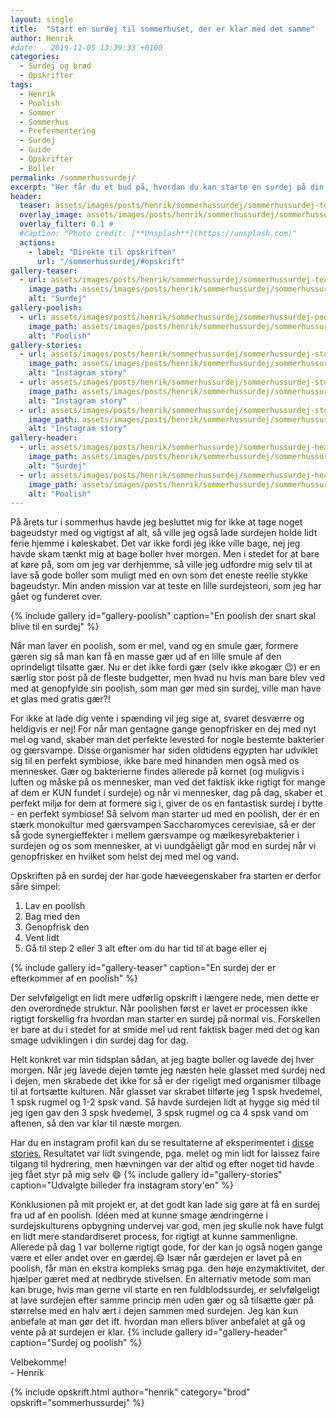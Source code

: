 ```yaml
---
layout: single
title:  "Start en surdej til sommerhuset, der er klar med det samme"
author: Henrik
#date:   2019-11-05 13:39:33 +0100
categories:  
  - Surdej og brød
  - Opskrifter
tags: 
  - Henrik
  - Poolish
  - Sommer
  - Sommerhus
  - Prefermentering
  - Surdej 
  - Guide
  - Opskrifter
  - Boller
permalink: /sommerhussurdej/
excerpt: "Her får du et bud på, hvordan du kan starte en surdej på din sommerhustur og bage med den lige fra starten. Det er også et trick du kan bruge hvis du endnu ikke har en surdej."
header:
  teaser: assets/images/posts/henrik/sommerhussurdej/sommerhussurdej-teaser.jpg
  overlay_image: assets/images/posts/henrik/sommerhussurdej/sommerhussurdej-header.jpg
  overlay_filter: 0.1 # 
  #caption: "Photo credit: [**Unsplash**](https://unsplash.com)"
  actions:
    - label: "Direkte til opskriften"
      url: "/sommerhussurdej/#opskrift"
gallery-teaser:
  - url: assets/images/posts/henrik/sommerhussurdej/sommerhussurdej-teaser.jpg
    image_path: assets/images/posts/henrik/sommerhussurdej/sommerhussurdej-teaser.jpg
    alt: "Surdej"
gallery-poolish:
  - url: assets/images/posts/henrik/sommerhussurdej/sommerhussurdej-poolish.jpg
    image_path: assets/images/posts/henrik/sommerhussurdej/sommerhussurdej-poolish.jpg
    alt: "Poolish"
gallery-stories:
  - url: assets/images/posts/henrik/sommerhussurdej/sommerhussurdej-story-1.jpg
    image_path: assets/images/posts/henrik/sommerhussurdej/sommerhussurdej-story-1.jpg
    alt: "Instagram story"
  - url: assets/images/posts/henrik/sommerhussurdej/sommerhussurdej-story-2.jpg
    image_path: assets/images/posts/henrik/sommerhussurdej/sommerhussurdej-story-2.jpg
    alt: "Instagram story"
  - url: assets/images/posts/henrik/sommerhussurdej/sommerhussurdej-story-3.jpg
    image_path: assets/images/posts/henrik/sommerhussurdej/sommerhussurdej-story-3.jpg
    alt: "Instagram story"
gallery-header:
  - url: assets/images/posts/henrik/sommerhussurdej/sommerhussurdej-header.jpg
    image_path: assets/images/posts/henrik/sommerhussurdej/sommerhussurdej-header.jpg
    alt: "Surdej"
  - url: assets/images/posts/henrik/sommerhussurdej/sommerhussurdej-header-poolish.jpg
    image_path: assets/images/posts/henrik/sommerhussurdej/sommerhussurdej-header-poolish.jpg
    alt: "Poolish"
---
```




På årets tur i sommerhus havde jeg besluttet mig for ikke at tage noget bageudstyr med og vigtigst af alt, så ville jeg også lade surdejen holde lidt ferie hjemme i køleskabet. Det var ikke fordi jeg ikke ville bage, nej jeg havde skam tænkt mig at bage boller hver morgen. Men i stedet for at bare at køre på, som om jeg var derhjemme, så ville jeg udfordre mig selv til at lave så gode boller som muligt med en ovn som det eneste reelle stykke bageudstyr. Min anden mission var at teste en lille surdejsteori, som jeg har gået og funderet over. 

{% include gallery id="gallery-poolish"  caption="En poolish der snart skal blive til en surdej" %}


Når man laver en poolish, som er mel, vand og en smule gær, formere gæren sig så man kan få en masse gær ud af en lille smule af den oprindeligt tilsatte gær. Nu er det ikke fordi gær (selv ikke økogær :wink:) er en særlig stor post på de fleste budgetter, men hvad nu hvis man bare blev ved med at genopfylde sin poolish, som man gør med sin surdej, ville man have et glas med gratis gær?! 

For ikke at lade dig vente i spænding vil jeg sige at, svaret desværre og heldigvis er nej! For når man gentagne gange genopfrisker en dej med nyt mel og vand, skaber man det perfekte levested for nogle bestemte bakterier og gærsvampe. Disse organismer har siden oldtidens egypten har udviklet sig til en perfekt symbiose, ikke bare med hinanden men også med os mennesker. Gær og bakterierne findes allerede på kornet (og muligvis i luften og måske på os mennesker, man ved det faktisk ikke rigtigt for mange af dem er KUN fundet i surdeje) og når vi mennesker, dag på dag, skaber et perfekt miljø for dem at formere sig i, giver de os en fantastisk surdej i bytte - en perfekt symbiose! 
Så selvom man starter ud med en poolish, der er en stærk monokultur med gærsvampen Saccharomyces cerevisiae, så er der så gode synergieffekter i mellem gærsvampe og mælkesyrebakterier i surdejen og os som mennesker, at vi uundgåeligt går mod en surdej når vi genopfrisker en hvilket som helst dej med mel og vand. 

Opskriften på en surdej der har gode hæveegenskaber fra starten er derfor såre simpel:
1. Lav en poolish 
2. Bag med den
3. Genopfrisk den
4. Vent lidt
5. Gå til step 2 eller 3 alt efter om du har tid til at bage eller ej

{% include gallery id="gallery-teaser"  caption="En surdej der er efterkommer af en poolish" %}

Der selvfølgeligt en lidt mere udførlig opskrift i længere nede, men dette er den overordnede struktur. 
Når poolishen først er lavet er processen ikke rigtigt forskellig fra hvordan man starter en surdej på normal vis. Forskellen er bare at du i stedet for at smide mel ud rent faktisk bager med det og kan smage udviklingen i din surdej dag for dag. 

Helt konkret var min tidsplan sådan, at jeg bagte boller og lavede dej hver morgen. Når jeg lavede dejen tømte jeg næsten hele glasset med surdej ned i dejen, men skrabede det ikke for så er der rigeligt med organismer tilbage til at fortsætte kulturen. Når glasset var skrabet tilførte jeg 1 spsk hvedemel, 1 spsk rugmel og 1-2 spsk vand. Så havde surdejen lidt at hygge sig med til jeg igen gav den 3 spsk hvedemel, 3 spsk rugmel og ca 4 spsk vand om aftenen, så den var klar til næste morgen.

Har du en instagram profil kan du se resultaterne af eksperimentet i [disse stories.](https://www.instagram.com/stories/highlights/17863385995910085/)
Resultatet var lidt svingende, pga. melet og min lidt for laissez faire tilgang til hydrering, men hævningen var der altid og efter noget tid havde jeg fået styr på mig selv :smile: 
{% include gallery id="gallery-stories"  caption="Udvalgte billeder fra instagram story'en" %}

Konklusionen på mit projekt er, at det godt kan lade sig gøre at få en surdej fra ud af en poolish. Idéen med at kunne smage ændringerne i surdejskulturens opbygning undervej var god, men jeg skulle nok have fulgt en lidt mere standardiseret process, for rigtigt at kunne sammenligne. Allerede på dag 1 var bollerne rigtigt gode, for der kan jo også nogen gange være et eller andet over en gærdej.:smile:  Især når gærdejen er lavet på en poolish, får man en ekstra kompleks smag pga. den høje enzymaktivitet, der hjælper gæret med at nedbryde stivelsen. En alternativ metode som man kan bruge, hvis man gerne vil starte en ren fuldblodssurdej, er selvfølgeligt at lave surdejen efter samme princip men uden gær og så tilsætte gær på størrelse med en halv ært i dejen sammen med surdejen. Jeg kan kun anbefale at man gør det ift. hvordan man ellers bliver anbefalet at gå og vente på at surdejen er klar.
{% include gallery id="gallery-header"  caption="Surdej og poolish" %}

Velbekomme!  
\- Henrik 

{% include opskrift.html author="henrik" category="brod" opskrift="sommerhussurdej" %}